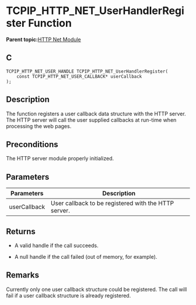 # TCPIP\_HTTP\_NET\_UserHandlerRegister Function

**Parent topic:**[HTTP Net Module](GUID-4EFEB885-ECF8-44B5-8F23-1D05952E1845.md)

## C

```
TCPIP_HTTP_NET_USER_HANDLE TCPIP_HTTP_NET_UserHandlerRegister(
    const TCPIP_HTTP_NET_USER_CALLBACK* userCallback
);
```

## Description

The function registers a user callback data structure with the HTTP server. The HTTP server will call the user supplied callbacks at run-time when processing the web pages.

## Preconditions

The HTTP server module properly initialized.

## Parameters

|Parameters|Description|
|----------|-----------|
|userCallback|User callback to be registered with the HTTP server.|

## Returns

-   A valid handle if the call succeeds.

-   A null handle if the call failed \(out of memory, for example\).


## Remarks

Currently only one user callback structure could be registered. The call will fail if a user callback structure is already registered.

